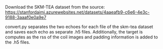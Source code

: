 Download the SKM-TEA dataset from the source:
https://stanfordaimi.azurewebsites.net/datasets/4aaeafb9-c6e6-4e3c-9188-3aaaf0e0a9e7

convert.py separates the two echoes for each file of the skm-tea dataset and saves each echo as separate .h5 files. 
Additionally, the target is computes as the rss of the coil images and padding information is added to the .h5 files.